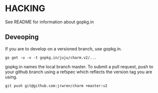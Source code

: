 # HACKING

See README for information about gopkg.in

## Deveoping

If you are to develop on a versioned branch, use gopkg.in.

    go get -u -v -t gopkg.in/juju/charm.v2/...

gopkg.in names the local branch master.  To submit a pull request, push to
your github branch using a refspec which reflects the version tag you are using.

    git push git@github.com:jrwren/charm +master:v2
